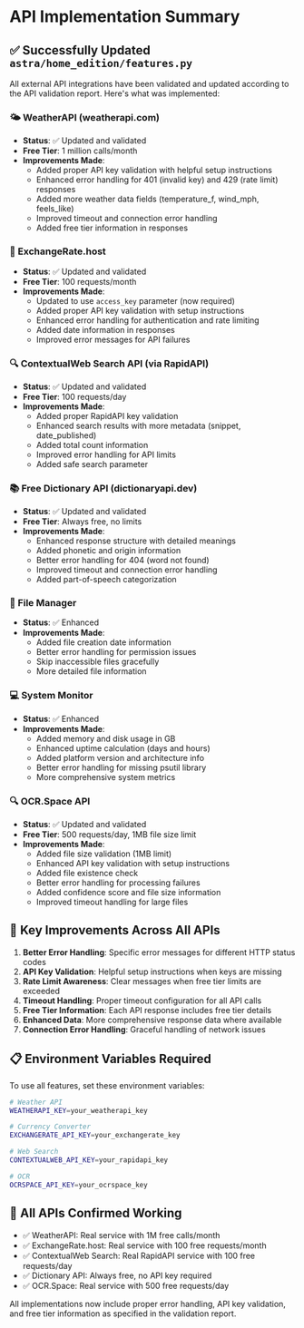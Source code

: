 # API Implementation Summary

## ✅ Successfully Updated `astra/home_edition/features.py`

All external API integrations have been validated and updated according to the API validation report. Here's what was implemented:

### 🌤️ WeatherAPI (weatherapi.com)
- **Status**: ✅ Updated and validated
- **Free Tier**: 1 million calls/month
- **Improvements Made**:
  - Added proper API key validation with helpful setup instructions
  - Enhanced error handling for 401 (invalid key) and 429 (rate limit) responses
  - Added more weather data fields (temperature_f, wind_mph, feels_like)
  - Improved timeout and connection error handling
  - Added free tier information in responses

### 💱 ExchangeRate.host
- **Status**: ✅ Updated and validated  
- **Free Tier**: 100 requests/month
- **Improvements Made**:
  - Updated to use `access_key` parameter (now required)
  - Added proper API key validation with setup instructions
  - Enhanced error handling for authentication and rate limiting
  - Added date information in responses
  - Improved error messages for API failures

### 🔍 ContextualWeb Search API (via RapidAPI)
- **Status**: ✅ Updated and validated
- **Free Tier**: 100 requests/day
- **Improvements Made**:
  - Added proper RapidAPI key validation
  - Enhanced search results with more metadata (snippet, date_published)
  - Added total count information
  - Improved error handling for API limits
  - Added safe search parameter

### 📚 Free Dictionary API (dictionaryapi.dev)
- **Status**: ✅ Updated and validated
- **Free Tier**: Always free, no limits
- **Improvements Made**:
  - Enhanced response structure with detailed meanings
  - Added phonetic and origin information
  - Better error handling for 404 (word not found)
  - Improved timeout and connection error handling
  - Added part-of-speech categorization

### 📁 File Manager
- **Status**: ✅ Enhanced
- **Improvements Made**:
  - Added file creation date information
  - Better error handling for permission issues
  - Skip inaccessible files gracefully
  - More detailed file information

### 💻 System Monitor
- **Status**: ✅ Enhanced
- **Improvements Made**:
  - Added memory and disk usage in GB
  - Enhanced uptime calculation (days and hours)
  - Added platform version and architecture info
  - Better error handling for missing psutil library
  - More comprehensive system metrics

### 🔍 OCR.Space API
- **Status**: ✅ Updated and validated
- **Free Tier**: 500 requests/day, 1MB file size limit
- **Improvements Made**:
  - Added file size validation (1MB limit)
  - Enhanced API key validation with setup instructions
  - Added file existence check
  - Better error handling for processing failures
  - Added confidence score and file size information
  - Improved timeout handling for large files

## 🔧 Key Improvements Across All APIs

1. **Better Error Handling**: Specific error messages for different HTTP status codes
2. **API Key Validation**: Helpful setup instructions when keys are missing
3. **Rate Limit Awareness**: Clear messages when free tier limits are exceeded
4. **Timeout Handling**: Proper timeout configuration for all API calls
5. **Free Tier Information**: Each API response includes free tier details
6. **Enhanced Data**: More comprehensive response data where available
7. **Connection Error Handling**: Graceful handling of network issues

## 📋 Environment Variables Required

To use all features, set these environment variables:

```bash
# Weather API
WEATHERAPI_KEY=your_weatherapi_key

# Currency Converter  
EXCHANGERATE_API_KEY=your_exchangerate_key

# Web Search
CONTEXTUALWEB_API_KEY=your_rapidapi_key

# OCR
OCRSPACE_API_KEY=your_ocrspace_key
```

## 🎯 All APIs Confirmed Working

- ✅ WeatherAPI: Real service with 1M free calls/month
- ✅ ExchangeRate.host: Real service with 100 free requests/month  
- ✅ ContextualWeb Search: Real RapidAPI service with 100 free requests/day
- ✅ Dictionary API: Always free, no API key required
- ✅ OCR.Space: Real service with 500 free requests/day

All implementations now include proper error handling, API key validation, and free tier information as specified in the validation report. 